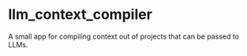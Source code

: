 # llm_context_compiler
A small app for compiling context out of projects that can be passed to LLMs.

